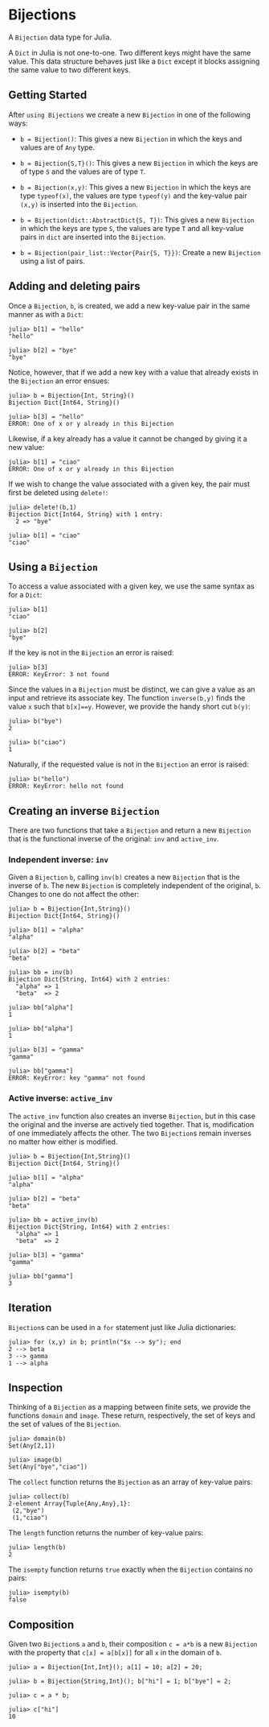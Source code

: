 # Bijections

A `Bijection` data type for Julia.


A `Dict` in Julia is not one-to-one. Two different keys might have the
same value. This data structure behaves just like a `Dict` except it
blocks assigning the same value to two different keys.

## Getting Started

After `using Bijections` we create a new `Bijection` in one of the
following ways:

* `b = Bijection()`: This gives a new `Bijection` in which the keys
and values are of `Any` type.

* `b = Bijection{S,T}()`: This gives a new `Bijection` in which the
  keys are of type `S` and the values are of type `T`.

* `b = Bijection(x,y)`: This gives a new `Bijection` in which the keys
  are type `typeof(x)`, the values are type `typeof(y)` and the
  key-value pair `(x,y)` is inserted into the `Bijection`.
  
* `b = Bijection(dict::AbstractDict{S, T})`: This gives a new `Bijection` in which the keys
  are type `S`, the values are type `T` and all
  key-value pairs in `dict` are inserted into the `Bijection`.

* `b = Bijection(pair_list::Vector{Pair{S, T}})`: Create a new `Bijection` using a list of pairs.

## Adding and deleting pairs

Once a `Bijection`, `b`, is created, we add a new key-value pair in
the same manner as with a `Dict`:
```
julia> b[1] = "hello"
"hello"

julia> b[2] = "bye"
"bye"
```
Notice, however, that if we add a new key with a value that already
exists in the `Bijection` an error ensues:
```
julia> b = Bijection{Int, String}()
Bijection Dict{Int64, String}()

julia> b[3] = "hello"
ERROR: One of x or y already in this Bijection
```
Likewise, if a key already has a value it cannot be changed by giving
it a new value:
```
julia> b[1] = "ciao"
ERROR: One of x or y already in this Bijection
```

If we wish to change the value associated with a given key, the pair
must first be deleted using `delete!`:
```
julia> delete!(b,1)
Bijection Dict{Int64, String} with 1 entry:
  2 => "bye"

julia> b[1] = "ciao"
"ciao"
```

## Using a `Bijection`

To access a value associated with a given key, we use the same syntax
as for a `Dict`:
```
julia> b[1]
"ciao"

julia> b[2]
"bye"
```

If the key is not in the `Bijection` an error is raised:
```
julia> b[3]
ERROR: KeyError: 3 not found
```

Since the values in a `Bijection` must be distinct, we can give a
value as an input and retrieve its associate key. The function
`inverse(b,y)` finds the value `x` such that `b[x]==y`. However, we
provide the handy short cut `b(y)`:
```
julia> b("bye")
2

julia> b("ciao")
1
```

Naturally, if the requested value is not in the `Bijection` an error
is raised:
```
julia> b("hello")
ERROR: KeyError: hello not found
```

## Creating an inverse `Bijection`

There are two functions that take a `Bijection` and return a new
`Bijection` that is the functional inverse of the original:
`inv` and `active_inv`.

### Independent inverse: `inv`
Given a `Bijection` `b`, calling `inv(b)` creates a new `Bijection`
that is the inverse of `b`. The new `Bijection` is completely independent
of the original, `b`. Changes to one do not affect the other:
```
julia> b = Bijection{Int,String}()
Bijection Dict{Int64, String}()

julia> b[1] = "alpha"
"alpha"

julia> b[2] = "beta"
"beta"

julia> bb = inv(b)
Bijection Dict{String, Int64} with 2 entries:
  "alpha" => 1
  "beta"  => 2

julia> bb["alpha"]
1

julia> bb["alpha"]
1

julia> b[3] = "gamma"
"gamma"

julia> bb["gamma"]
ERROR: KeyError: key "gamma" not found
```

### Active inverse: `active_inv`

The `active_inv` function also creates an inverse `Bijection`, but in this
case the original and the inverse are actively tied together.
That is, modification of one immediately affects the other.
The two `Bijection`s remain inverses no matter how either is modified.

```
julia> b = Bijection{Int,String}()
Bijection Dict{Int64, String}()

julia> b[1] = "alpha"
"alpha"

julia> b[2] = "beta"
"beta"

julia> bb = active_inv(b)
Bijection Dict{String, Int64} with 2 entries:
  "alpha" => 1
  "beta"  => 2
  
julia> b[3] = "gamma"
"gamma"

julia> bb["gamma"]
3
```

## Iteration

`Bijection`s can be used in a `for` statement just like Julia
dictionaries:
```
julia> for (x,y) in b; println("$x --> $y"); end
2 --> beta
3 --> gamma
1 --> alpha
```



## Inspection

Thinking of a `Bijection` as a mapping between finite sets, we
provide the functions `domain` and `image`. These return,
respectively, the set of keys and the set of values of the
`Bijection`.
```
julia> domain(b)
Set(Any[2,1])

julia> image(b)
Set(Any["bye","ciao"])
```

The `collect` function returns the `Bijection` as an array of
key-value pairs:
```
julia> collect(b)
2-element Array{Tuple{Any,Any},1}:
 (2,"bye")
 (1,"ciao")
```

The `length` function returns the number of key-value pairs:
```
julia> length(b)
2
```

The `isempty` function returns `true` exactly when the `Bijection`
contains no pairs:
```
julia> isempty(b)
false
```


## Composition

Given two `Bijection`s `a` and `b`, their composition `c = a*b` is a new 
`Bijection` with the property that `c[x] = a[b[x]]` for all `x` in the 
domain of `b`.

```
julia> a = Bijection{Int,Int}(); a[1] = 10; a[2] = 20;

julia> b = Bijection{String,Int}(); b["hi"] = 1; b["bye"] = 2;

julia> c = a * b;

julia> c["hi"]
10
```